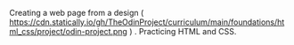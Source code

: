 Creating a web page from a design ( https://cdn.statically.io/gh/TheOdinProject/curriculum/main/foundations/html_css/project/odin-project.png ) . Practicing HTML and CSS.